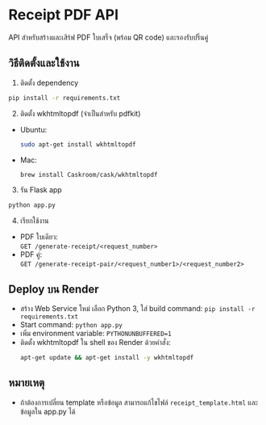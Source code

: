 # Receipt PDF API

API สำหรับสร้างและเสิร์ฟ PDF ใบเสร็จ (พร้อม QR code) และรองรับปริ้นคู่

## วิธีติดตั้งและใช้งาน

1. ติดตั้ง dependency

```bash
pip install -r requirements.txt
```

2. ติดตั้ง wkhtmltopdf (จำเป็นสำหรับ pdfkit)

- Ubuntu:
  ```bash
  sudo apt-get install wkhtmltopdf
  ```
- Mac:
  ```bash
  brew install Caskroom/cask/wkhtmltopdf
  ```

3. รัน Flask app

```bash
python app.py
```

4. เรียกใช้งาน
- PDF ใบเดียว:  
  `GET /generate-receipt/<request_number>`
- PDF คู่:  
  `GET /generate-receipt-pair/<request_number1>/<request_number2>`

## Deploy บน Render
- สร้าง Web Service ใหม่ เลือก Python 3, ใส่ build command: `pip install -r requirements.txt`
- Start command: `python app.py`
- เพิ่ม environment variable: `PYTHONUNBUFFERED=1`
- ติดตั้ง wkhtmltopdf ใน shell ของ Render ด้วยคำสั่ง:
  ```bash
  apt-get update && apt-get install -y wkhtmltopdf
  ```

## หมายเหตุ
- ถ้าต้องการเปลี่ยน template หรือข้อมูล สามารถแก้ไขไฟล์ `receipt_template.html` และข้อมูลใน app.py ได้